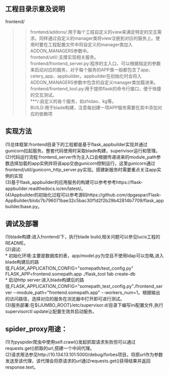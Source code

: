 工程目录示意及说明<br>
----

frontend/<br>
>>frontend/addons/:用于每个工程自定义的view来满足特定的交互需求。同样通过自定义的manager类将view注册到对应的服务上。使用时要在工程配置文件中将自定义的manager类加入ADDON_MANAGERS参数中。<br>
>>frontend/util/:支撑实现相关服务。<br>
>>frontend/frontend_server.py:程序的主入口，可以根据指定的参数来启动对应的服务，对于每个服务的APP类一般都包含了app、celery_app、appbuilder。appbuilder在初始化时会将入ADDON_MANAGERS参数中包含的自定义manager类加载进来。<br>
>>frontend/frontend_tool.py:用于提供flask的命令行接口，便于快捷的交互测试。<br>
>>***/:自定义的各个服务，如zhidao、kg等。<br>
>>BUILD:用于blade构建，注意每创建一项APP服务需要在其中添加对应的依赖项


实现方法
-----

(1)总体框架:frontend目录下的工程都是基于flask_appbuilder实现并通过gunicorn拉起服务。整套代码使用时采取blade构建，superivisor运行和管理。<br>
(2)代码运行流程:frontend_server作为主入口会根据传递进来的module_path参数选择加载的app实例并将该app交由gunicorn控制运行，这里gunicorn通过frontend/util/gunicorn_http_server.py实现。搭建新服务时需要重点关注app实例的实现<br>
(3)基于flask_appbuilder的应用服务的构建可以参考参考https://flask-appbuilder.readthedocs.io/en/latest/。<br>
(4)Appbuilder的初始化过程可以参考源码https://github.com/dpgaspar/Flask-AppBuilder/blob/7b796071bae32c5bac30f1d2f2b29b42814b7709/flask_appbuilder/base.py。

调试及部署
-----

(1)blade构建:进入frontend/下，执行blade build,相关问题可以参见lucis工程的README。<br>
(2)调试:<br>
	* 初始化环境:主要是数据库的表，app/model.py为空且不使用ldap可以忽略,进入blade构建后的路径,FLASK_APPLICATION_CONFIG="somepath/test_config.py" FLASK_APP=frontend.somepath.app ./flask_tool fab create-db<br>
	* 启动http server:进入blade构建后的路径,FLASK_APPLICATION_CONFIG="somepath_test_config.py"./frontend_server --module_path="frontend.somepath.app" --workers_num=1。根据输出的访问路径，选择对应的服务在浏览器中打开即可进行测试。<br>
(3)服务部署:在${JUMBO_ROOT}/etc/supervisor.d/目录下编写ini配置文件,执行supervisorctl update让配置生效并启动服务。

    
spider_proxy用途：
-----

(1)为pyspider爬虫中使用self.crawl()发起抓取请求失败但可以通过requests.get()抓取的url,搭建一个中间代理。<br>
(2)请求用法参见http://10.134.13.101:5000/debug/forbes项目，将原url作为参数发送至该代理，该代理会将原请求的url通过requests.get()获得结果并返回response.text。<br>


